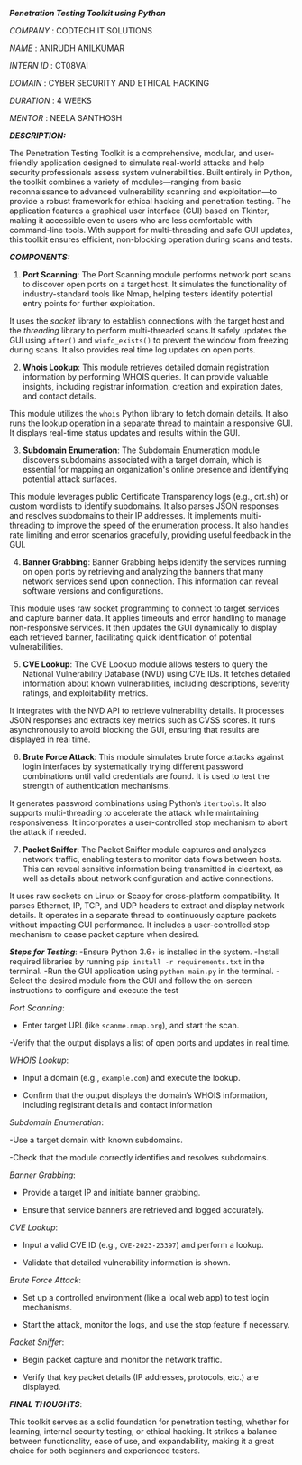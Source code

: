 ***Penetration Testing Toolkit using Python***

*COMPANY* : CODTECH IT SOLUTIONS

*NAME* : ANIRUDH ANILKUMAR

*INTERN ID* :  CT08VAI

*DOMAIN* : CYBER SECURITY AND ETHICAL HACKING

*DURATION* : 4 WEEKS

*MENTOR* : NEELA SANTHOSH

***DESCRIPTION:***

The Penetration Testing Toolkit is a comprehensive, modular, and user-friendly application designed to simulate real-world attacks and help security professionals assess system vulnerabilities. Built entirely in Python, the toolkit combines a variety of modules—ranging from basic reconnaissance to advanced vulnerability scanning and exploitation—to provide a robust framework for ethical hacking and penetration testing. The application features a graphical user interface (GUI) based on Tkinter, making it accessible even to users who are less comfortable with command-line tools. With support for multi-threading and safe GUI updates, this toolkit ensures efficient, non-blocking operation during scans and tests.

***COMPONENTS:***

1. **Port Scanning**:
The Port Scanning module performs network port scans to discover open ports on a target host. It simulates the functionality of industry-standard tools like Nmap, helping testers identify potential entry points for further exploitation.

It uses the *socket* library to establish connections with the target host and the *threading* library to perform multi-threaded scans.It safely updates the GUI using `after()` and `winfo_exists()` to prevent the window from freezing during scans. It also provides real time log updates on open ports.


2. **Whois Lookup**:
This module retrieves detailed domain registration information by performing WHOIS queries. It can provide valuable insights, including registrar information, creation and expiration dates, and contact details.

This module utilizes the `whois` Python library to fetch domain details.
It also runs the lookup operation in a separate thread to maintain a responsive GUI.
It displays real-time status updates and results within the GUI.


3. **Subdomain Enumeration**:
The Subdomain Enumeration module discovers subdomains associated with a target domain, which is essential for mapping an organization's online presence and identifying potential attack surfaces.

This module leverages public Certificate Transparency logs (e.g., crt.sh) or custom wordlists to identify subdomains.
It also parses JSON responses and resolves subdomains to their IP addresses.
It implements multi-threading to improve the speed of the enumeration process.
It also handles rate limiting and error scenarios gracefully, providing useful feedback in the GUI.


4. **Banner Grabbing**:
Banner Grabbing helps identify the services running on open ports by retrieving and analyzing the banners that many network services send upon connection. This information can reveal software versions and configurations.

This module uses raw socket programming to connect to target services and capture banner data.
It applies timeouts and error handling to manage non-responsive services.
It then updates the GUI dynamically to display each retrieved banner, facilitating quick identification of potential vulnerabilities.


5. **CVE Lookup**:
The CVE Lookup module allows testers to query the National Vulnerability Database (NVD) using CVE IDs. It fetches detailed information about known vulnerabilities, including descriptions, severity ratings, and exploitability metrics.

It integrates with the NVD API to retrieve vulnerability details.
It processes JSON responses and extracts key metrics such as CVSS scores.
It runs asynchronously to avoid blocking the GUI, ensuring that results are displayed in real time.


6. **Brute Force Attack**:
This module simulates brute force attacks against login interfaces by systematically trying different password combinations until valid credentials are found. It is used to test the strength of authentication mechanisms.

It generates password combinations using Python’s `itertools`.
It also supports multi-threading to accelerate the attack while maintaining responsiveness.
It incorporates a user-controlled stop mechanism to abort the attack if needed.

7. **Packet Sniffer**:
The Packet Sniffer module captures and analyzes network traffic, enabling testers to monitor data flows between hosts. This can reveal sensitive information being transmitted in cleartext, as well as details about network configuration and active connections.

It uses raw sockets on Linux or Scapy for cross-platform compatibility.
It parses Ethernet, IP, TCP, and UDP headers to extract and display network details.
It operates in a separate thread to continuously capture packets without impacting GUI performance.
It includes a user-controlled stop mechanism to cease packet capture when desired.


***Steps for Testing***:
-Ensure Python 3.6+ is installed in the system.
-Install required libraries by running `pip install -r requirements.txt` in the terminal.
-Run the GUI application using `python main.py` in the terminal.
-Select the desired module from the GUI and follow the on-screen instructions to configure and execute the test

*Port Scanning*:

- Enter target URL(like `scanme.nmap.org`), and start the scan.

-Verify that the output displays a list of open ports and updates in real time.

*WHOIS Lookup*:

- Input a domain (e.g., `example.com`) and execute the lookup.

- Confirm that the output displays the domain’s WHOIS information, including registrant details and contact information

*Subdomain Enumeration*:

-Use a target domain with known subdomains.

-Check that the module correctly identifies and resolves subdomains.

*Banner Grabbing*:

- Provide a target IP and initiate banner grabbing.

- Ensure that service banners are retrieved and logged accurately.

*CVE Lookup*:

- Input a valid CVE ID (e.g., `CVE-2023-23397`) and perform a lookup.

- Validate that detailed vulnerability information is shown.

*Brute Force Attack*:

- Set up a controlled environment (like a local web app) to test login mechanisms.

- Start the attack, monitor the logs, and use the stop feature if necessary.

*Packet Sniffer*:

- Begin packet capture and monitor the network traffic.

- Verify that key packet details (IP addresses, protocols, etc.) are displayed.

***FINAL THOUGHTS***:

This toolkit serves as a solid foundation for penetration testing, whether for learning, internal security testing, or ethical hacking. It strikes a balance between functionality, ease of use, and expandability, making it a great choice for both beginners and experienced testers.